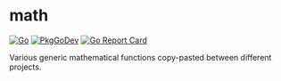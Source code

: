 math
=====================================

[![Go](https://github.com/vodolaz095/math/actions/workflows/go.yml/badge.svg)](https://github.com/vodolaz095/math/actions/workflows/go.yml)
[![PkgGoDev](https://pkg.go.dev/badge/github.com/vodolaz095/math)](https://pkg.go.dev/github.com/vodolaz095/math?tab=doc)
[![Go Report Card](https://goreportcard.com/badge/github.com/vodolaz095/math)](https://goreportcard.com/report/github.com/vodolaz095/math)


Various generic mathematical functions copy-pasted between different projects.
